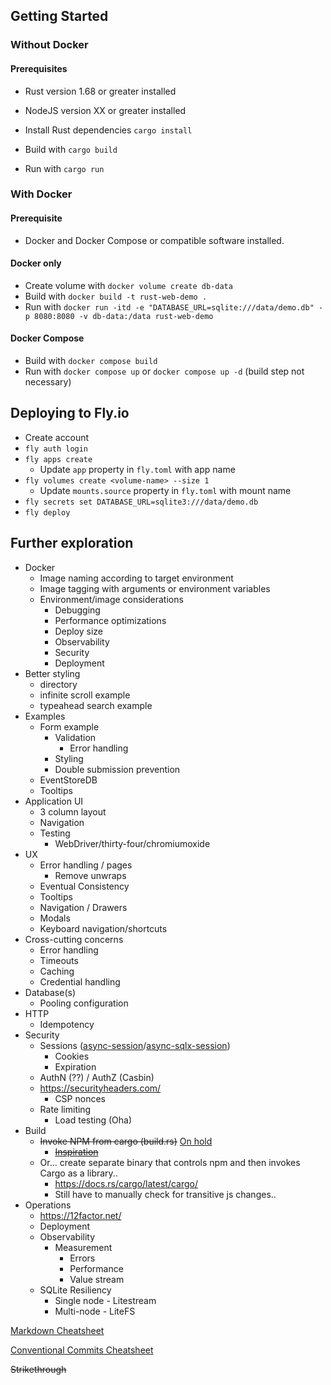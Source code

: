 ## Getting Started

### Without Docker

#### Prerequisites

* Rust version 1.68 or greater installed
* NodeJS version XX or greater installed

* Install Rust dependencies `cargo install`
* Build with `cargo build`
* Run with `cargo run`

### With Docker

#### Prerequisite

* Docker and Docker Compose or compatible software installed.

#### Docker only

* Create volume with `docker volume create db-data`
* Build with `docker build -t rust-web-demo .`
* Run with `docker run -itd -e "DATABASE_URL=sqlite:///data/demo.db" -p 8080:8080 -v db-data:/data rust-web-demo`

#### Docker Compose

* Build with `docker compose build`
* Run with `docker compose up` or `docker compose up -d` (build step not necessary)

## Deploying to Fly.io

* Create account
* `fly auth login`
* `fly apps create`
  * Update `app` property in `fly.toml` with app name 
* `fly volumes create <volume-name> --size 1`
  * Update `mounts.source` property in `fly.toml` with mount name
* `fly secrets set DATABASE_URL=sqlite3:///data/demo.db`
* `fly deploy`


## Further exploration
* Docker
  * Image naming according to target environment 
  * Image tagging with arguments or environment variables
  * Environment/image considerations
    * Debugging
    * Performance optimizations
    * Deploy size
    * Observability
    * Security
    * Deployment
* Better styling
  * directory
  * infinite scroll example
  * typeahead search example
* Examples
  * Form example
    * Validation
      * Error handling
    * Styling
    * Double submission prevention
  * EventStoreDB
  * Tooltips
* Application UI
  * 3 column layout
  * Navigation
  * Testing
    * WebDriver/thirty-four/chromiumoxide
* UX
  * Error handling / pages
    * Remove unwraps
  * Eventual Consistency
  * Tooltips
  * Navigation / Drawers
  * Modals
  * Keyboard navigation/shortcuts
* Cross-cutting concerns
  * Error handling
  * Timeouts
  * Caching
  * Credential handling
* Database(s)
  * Pooling configuration
* HTTP
  * Idempotency
* Security
  * Sessions ([async-session](https://github.com/http-rs/async-session)/[async-sqlx-session](https://github.com/jbr/async-sqlx-session))
    * Cookies
    * Expiration
  * AuthN (??) / AuthZ (Casbin)
  * https://securityheaders.com/
    * CSP nonces
  * Rate limiting
    * Load testing (Oha)
* Build
  * ~~Invoke NPM from cargo (build.rs)~~ [On hold](https://gist.github.com/johnbcodes/46ccd7a6bc8029ec98721decaf7cbea5)
    * ~~[Inspiration](https://github.com/koute/bytehound/blob/master/server-core/build.rs)~~
  * Or... create separate binary that controls npm and then invokes Cargo as a library..
    * https://docs.rs/cargo/latest/cargo/
    * Still have to manually check for transitive js changes..
* Operations
  * https://12factor.net/
  * Deployment
  * Observability
    * Measurement
      * Errors
      * Performance
      * Value stream
  * SQLite Resiliency
    * Single node - Litestream
    * Multi-node - LiteFS

[Markdown Cheatsheet](https://www.markdownguide.org/cheat-sheet/)

[Conventional Commits Cheatsheet](https://cheatography.com/albelop/cheat-sheets/conventional-commits/)

~~Strikethrough~~